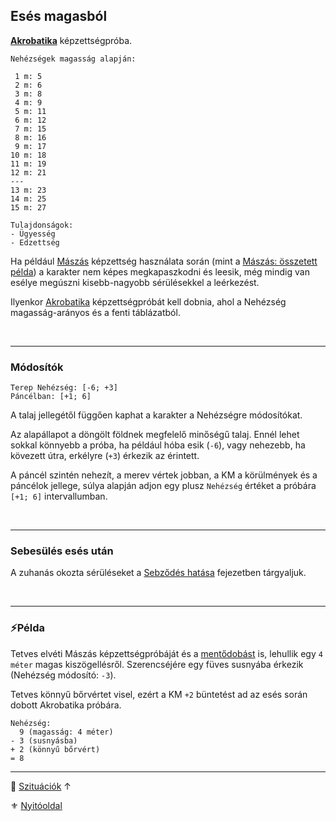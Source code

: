## Esés magasból

**[Akrobatika](../kepzettsegek.primer.altalanos/akrobatika.md)** képzettségpróba.

```
Nehézségek magasság alapján:

 1 m: 5
 2 m: 6
 3 m: 8
 4 m: 9
 5 m: 11
 6 m: 12
 7 m: 15
 8 m: 16
 9 m: 17
10 m: 18
11 m: 19
12 m: 21
---
13 m: 23
14 m: 25
15 m: 27
```

```
Tulajdonságok:
- Ügyesség
- Edzettség
```

Ha például [Mászás](../kepzettsegek.szekunder/maszas.md) képzettség használata során (mint a [Mászás: összetett példa](maszas_osszetett_pelda.md)) a karakter nem képes megkapaszkodni és leesik, még mindig van esélye megúszni kisebb-nagyobb sérülésekkel a leérkezést.

Ilyenkor [Akrobatika](../kepzettsegek.primer.altalanos/akrobatika.md) képzettségpróbát kell dobnia, ahol a Nehézség magasság-arányos és a fenti táblázatból.

<br />

---
### Módosítók

```
Terep Nehézség: [-6; +3]
Páncélban: [+1; 6]
```

A talaj jellegétől függően kaphat a karakter a Nehézségre módosítókat.

Az alapállapot a döngölt földnek megfelelő minőségű talaj. Ennél lehet sokkal könnyebb a próba, ha például hóba esik (`-6`), vagy nehezebb, ha kövezett útra, erkélyre (`+3`) érkezik az érintett.

A páncél szintén nehezít, a merev vértek jobban, a KM a körülmények és a páncélok jellege, súlya alapján adjon egy plusz `Nehézség` értéket a próbára `[+1; 6]` intervallumban.

<br />

---
### Sebesülés esés után

A zuhanás okozta sérüléseket a [Sebződés hatása](../064_02_07_sebzodes_hatasa.md#zuhanás-megégés-zúzódás-varázslatok-sebzése) fejezetben tárgyaljuk.

<br />

---
### ⚡Példa

Tetves elvéti Mászás képzettségpróbáját és a [mentődobást](../kepzettsegek.szekunder/maszas.md#rontott-m%C3%A1sz%C3%A1s-pr%C3%B3ba-ut%C3%A1n-ment%C5%91-k%C3%A9pzetts%C3%A9gpr%C3%B3ba) is, lehullik egy `4 méter` magas kiszögellésről. Szerencséjére egy füves susnyába érkezik (Nehézség módosító: `-3`).

Tetves könnyű bőrvértet visel, ezért a KM `+2` büntetést ad az esés során dobott Akrobatika próbára.

```
Nehézség:
  9 (magasság: 4 méter) 
- 3 (susnyásba)
+ 2 (könnyű bőrvért)
= 8
```

---

🔗 [Szituációk](../160_szituaciok.md) ↑

⚜️ [Nyitóoldal](../start.md#16-szitu%C3%A1ci%C3%B3k)
